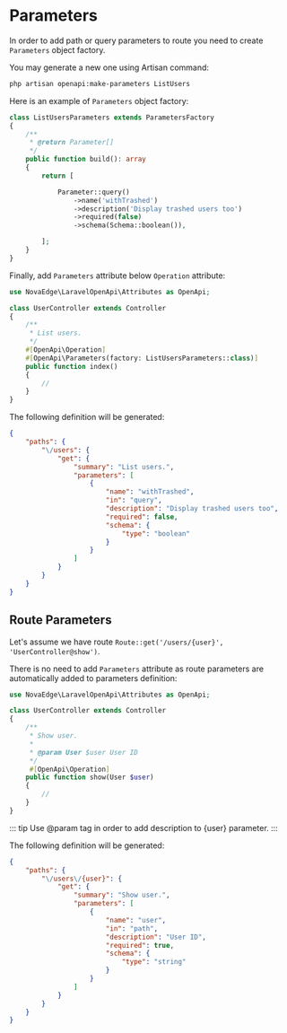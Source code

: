 # Parameters

In order to add path or query parameters to route you need to create `Parameters` object factory.

You may generate a new one using Artisan command:

```bash
php artisan openapi:make-parameters ListUsers
```

Here is an example of `Parameters` object factory:

```php
class ListUsersParameters extends ParametersFactory
{
    /**
     * @return Parameter[]
     */
    public function build(): array
    {
        return [

            Parameter::query()
                ->name('withTrashed')
                ->description('Display trashed users too')
                ->required(false)
                ->schema(Schema::boolean()),

        ];
    }
}

```

Finally, add `Parameters` attribute below `Operation` attribute:

```php
use NovaEdge\LaravelOpenApi\Attributes as OpenApi;

class UserController extends Controller
{
    /**
     * List users.
     */
    #[OpenApi\Operation]
    #[OpenApi\Parameters(factory: ListUsersParameters::class)]
    public function index()
    {
        //
    }
}
```

The following definition will be generated:

```json
{
    "paths": {
        "\/users": {
            "get": {
                "summary": "List users.",
                "parameters": [
                    {
                        "name": "withTrashed",
                        "in": "query",
                        "description": "Display trashed users too",
                        "required": false,
                        "schema": {
                            "type": "boolean"
                        }
                    }
                ]
            }
        }
    }
}
```

## Route Parameters

Let's assume we have route `Route::get('/users/{user}', 'UserController@show')`.

There is no need to add `Parameters` attribute as route parameters are automatically added to parameters definition:

```php
use NovaEdge\LaravelOpenApi\Attributes as OpenApi;

class UserController extends Controller
{
    /**
     * Show user.
     *
     * @param User $user User ID
     */
     #[OpenApi\Operation]
    public function show(User $user)
    {
        //
    }
}
```

::: tip
Use @param tag in order to add description to {user} parameter.
:::

The following definition will be generated:

```json
{
    "paths": {
        "\/users\/{user}": {
            "get": {
                "summary": "Show user.",
                "parameters": [
                    {
                        "name": "user",
                        "in": "path",
                        "description": "User ID",
                        "required": true,
                        "schema": {
                            "type": "string"
                        }
                    }
                ]
            }
        }
    }
}
```

